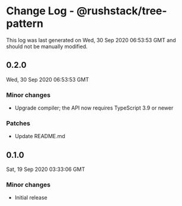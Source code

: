 # Change Log - @rushstack/tree-pattern

This log was last generated on Wed, 30 Sep 2020 06:53:53 GMT and should not be manually modified.

## 0.2.0
Wed, 30 Sep 2020 06:53:53 GMT

### Minor changes

- Upgrade compiler; the API now requires TypeScript 3.9 or newer

### Patches

- Update README.md

## 0.1.0
Sat, 19 Sep 2020 03:33:06 GMT

### Minor changes

- Initial release

